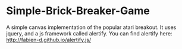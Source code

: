 # Simple-Brick-Breaker-Game
A simple canvas implementation of the popular atari breakout. It uses jquery, and a js framework called alertify.
You can find alertify here: http://fabien-d.github.io/alertify.js/

